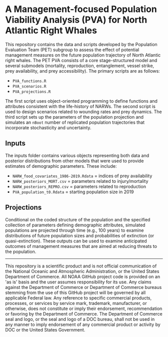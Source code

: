 # A Management-focused Population Viability Analysis (PVA) for North Atlantic Right Whales

This repository contains the data and scripts developed by the Population Evaluation Team (PET) subgroup to assess the effect of potential management measures on the future population trajectory of North Atlantic right whales. The PET PVA consists of a core stage-structured model and several submodels (mortality, reproduction, entanglement, vessel strike, prey availability, and prey accessibility). The primary scripts are as follows:

-   `PVA_functions.R`
-   `PVA_scenarios.R`
-   `PVA_projections.R`

The first script uses object-oriented programming to define functions and attributes consistent with the life-history of NARWs. The second script is used to design scenarios related to wounding rates and prey dynamics. The third script sets up the parameters of the population projection and simulates an `nBoot` number of replicated population trajectories that incorporate stochasticity and uncertainty.

## Inputs

The inputs folder contains various objects representing both data and posterior distributions from other models that were used to provide estimates of demographic parameters. These include:

-   `NARW_food_covariates_1986-2019.Rdata` = indices of prey availability
-   `NARW_posteriors_MORT.csv` = parameters related to injury/mortality
-   `NARW_posteriors_REPRO.csv` = parameters related to reproduction
-   `PVA_population_t0.Rdata` = starting population size in 2019

## Projections

Conditional on the coded structure of the population and the specified collection of parameters defining demographic attributes, simulated populations are projected through time (e.g., 100 years) to examine distributions of future population sizes and probabilities of extinction (or quasi-extinction). These outputs can be used to examine anticipated outcomes of management measures that are aimed at reducing threats to the population.

------------------------------------------------------------------------

This repository is a scientific product and is not official communication of the National Oceanic and Atmospheric Administration, or the United States Department of Commerce. All NOAA GitHub project code is provided on an 'as is' basis and the user assumes responsibility for its use. Any claims against the Department of Commerce or Department of Commerce bureaus stemming from the use of this GitHub project will be governed by all applicable Federal law. Any reference to specific commercial products, processes, or services by service mark, trademark, manufacturer, or otherwise, does not constitute or imply their endorsement, recommendation or favoring by the Department of Commerce. The Department of Commerce seal and logo, or the seal and logo of a DOC bureau, shall not be used in any manner to imply endorsement of any commercial product or activity by DOC or the United States Government.
